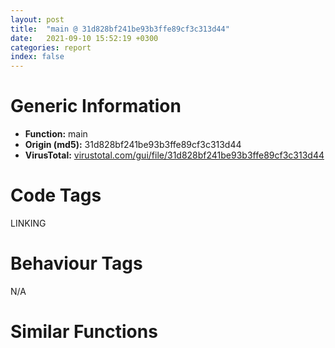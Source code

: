 ```yaml
---
layout: post
title:  "main @ 31d828bf241be93b3ffe89cf3c313d44"
date:   2021-09-10 15:52:19 +0300
categories: report
index: false
---
```


# Generic Information
- **Function:** main
- **Origin (md5):** 31d828bf241be93b3ffe89cf3c313d44
- **VirusTotal:** [virustotal.com/gui/file/31d828bf241be93b3ffe89cf3c313d44][virustotal_ref]

# Code Tags
<span class="tag" id="LINKING">LINKING</span>


# Behaviour Tags
<span class="bhv-tag" id="na">N/A</span>

# Similar Functions
<script type="text/javascript" src="https://www.gstatic.com/charts/loader.js"></script>
<script type="text/javascript">

    google.charts.load('current', {'packages':['corechart']});
    google.charts.setOnLoadCallback(drawChart);

    function drawChart() {
    var data = new google.visualization.DataTable();
        data.addColumn('number', 'X');
        data.addColumn('number', 'Y');
        data.addColumn({type: 'string', role: 'tooltip', 'p': {'html': true}});
        data.addColumn({'type': 'string', 'role': 'style'});
        
        data.addRows([
    [124.57110595703125, -205.85220336914062, '<b><a href="/report/main@31d828bf241be93b3ffe89cf3c313d44">main</a><br>@31d828bf241be93b3ffe89cf3c313d44</b><br>push ebp<br>mov ebp, esp<br>mov dword[0x42fcdc], 0x35074<br>push 0<br>call dword[sym.imp.KERNEL32.dll_GetModuleHandleW]<br>mov ecx, dword[0x42fcdc]<br>add ecx, eax<br>mov dword[0x42fcdc], ecx<br>push 0<br>call dword[sym.imp.KERNEL32.dll_GetConsoleWindow]<br>push eax<br>call dword[sym.imp.USER32.dll_ShowWindow]<br>test eax, eax<br>je 0x40152a<br>push 0x180<br>mov edx, dword[0x42fcdc]<br>push edx<br>call fcn.00401290<br>add esp, 8<br>push edx<br>push eax<br>push ecx<br>mov ecx, dword[0x42fcdc]<br>push ecx<br>push edx<br>push eax<br>push ecx<br>jmp dword[esp+0xc]<br><eoc> ', 'point { fill-color: #e0440e; }'],
[-54.72978210449219, -233.2791290283203, '<b><a href="/report/main@0606e50385fe518042f9ea006b816a98">main</a><br>@0606e50385fe518042f9ea006b816a98</b><br>push ebp<br>mov ebp, esp<br>mov dword[0x42fcdc], 0x35074<br>push 0<br>call dword[sym.imp.KERNEL32.dll_GetModuleHandleW]<br>mov ecx, dword[0x42fcdc]<br>add ecx, eax<br>mov dword[0x42fcdc], ecx<br>push 0<br>call dword[sym.imp.KERNEL32.dll_GetConsoleWindow]<br>push eax<br>call dword[sym.imp.USER32.dll_ShowWindow]<br>test eax, eax<br>je 0x40152a<br>push 0x180<br>mov edx, dword[0x42fcdc]<br>push edx<br>call fcn.00401290<br>add esp, 8<br>push edx<br>push eax<br>push ecx<br>mov ecx, dword[0x42fcdc]<br>push ecx<br>push edx<br>push eax<br>push ecx<br>jmp dword[esp+0xc]<br><eoc> ', 'null'],
[-211.98495483398438, -121.65321350097656, '<b><a href="/report/main@e9c6b3bcaa2edc455cb26f1e0f4a513a">main</a><br>@e9c6b3bcaa2edc455cb26f1e0f4a513a</b><br>push ebp<br>mov ebp, esp<br>mov dword[0x42fcdc], 0x35074<br>push 0<br>call dword[sym.imp.KERNEL32.dll_GetModuleHandleW]<br>mov ecx, dword[0x42fcdc]<br>add ecx, eax<br>mov dword[0x42fcdc], ecx<br>push 0<br>call dword[sym.imp.KERNEL32.dll_GetConsoleWindow]<br>push eax<br>call dword[sym.imp.USER32.dll_ShowWindow]<br>test eax, eax<br>je 0x40152a<br>push 0x180<br>mov edx, dword[0x42fcdc]<br>push edx<br>call fcn.00401290<br>add esp, 8<br>push edx<br>push eax<br>push ecx<br>mov ecx, dword[0x42fcdc]<br>push ecx<br>push edx<br>push eax<br>push ecx<br>jmp dword[esp+0xc]<br><eoc> ', 'null'],
[191.92880249023438, 273.9390869140625, '<b><a href="/report/main@773e84b03dfb92871dd754ab3c01c180">main</a><br>@773e84b03dfb92871dd754ab3c01c180</b><br>push ebp<br>mov ebp, esp<br>mov dword[0x42fcdc], 0x35074<br>push 0<br>call dword[sym.imp.KERNEL32.dll_GetModuleHandleW]<br>mov ecx, dword[0x42fcdc]<br>add ecx, eax<br>mov dword[0x42fcdc], ecx<br>push 0<br>call dword[sym.imp.KERNEL32.dll_GetConsoleWindow]<br>push eax<br>call dword[sym.imp.USER32.dll_ShowWindow]<br>test eax, eax<br>je 0x40152a<br>push 0x180<br>mov edx, dword[0x42fcdc]<br>push edx<br>call fcn.00401290<br>add esp, 8<br>push edx<br>push eax<br>push ecx<br>mov ecx, dword[0x42fcdc]<br>push ecx<br>push edx<br>push eax<br>push ecx<br>jmp dword[esp+0xc]<br><eoc> ', 'null'],
[-68.66737365722656, 104.29537963867188, '<b><a href="/report/main@6312517583453b51c66fd5c06a181092">main</a><br>@6312517583453b51c66fd5c06a181092</b><br>push ebp<br>mov ebp, esp<br>mov dword[0x42fcdc], 0x35074<br>push 0<br>call dword[sym.imp.KERNEL32.dll_GetModuleHandleW]<br>mov ecx, dword[0x42fcdc]<br>add ecx, eax<br>mov dword[0x42fcdc], ecx<br>push 0<br>call dword[sym.imp.KERNEL32.dll_GetConsoleWindow]<br>push eax<br>call dword[sym.imp.USER32.dll_ShowWindow]<br>test eax, eax<br>je 0x40152a<br>push 0x180<br>mov edx, dword[0x42fcdc]<br>push edx<br>call fcn.00401290<br>add esp, 8<br>push edx<br>push eax<br>push ecx<br>mov ecx, dword[0x42fcdc]<br>push ecx<br>push edx<br>push eax<br>push ecx<br>jmp dword[esp+0xc]<br><eoc> ', 'null'],
[-240.83721923828125, 57.78223419189453, '<b><a href="/report/main@8db9fe0b752fe464ff1c81507df8551a">main</a><br>@8db9fe0b752fe464ff1c81507df8551a</b><br>push ebp<br>mov ebp, esp<br>mov dword[0x42fcdc], 0x35074<br>push 0<br>call dword[sym.imp.KERNEL32.dll_GetModuleHandleW]<br>mov ecx, dword[0x42fcdc]<br>add ecx, eax<br>mov dword[0x42fcdc], ecx<br>push 0<br>call dword[sym.imp.KERNEL32.dll_GetConsoleWindow]<br>push eax<br>call dword[sym.imp.USER32.dll_ShowWindow]<br>test eax, eax<br>je 0x40152a<br>push 0x180<br>mov edx, dword[0x42fcdc]<br>push edx<br>call fcn.00401290<br>add esp, 8<br>push edx<br>push eax<br>push ecx<br>mov ecx, dword[0x42fcdc]<br>push ecx<br>push edx<br>push eax<br>push ecx<br>jmp dword[esp+0xc]<br><eoc> ', 'null'],
[270.4216003417969, 96.34435272216797, '<b><a href="/report/main@8fe319558c6f221efde51f3acc33b19c">main</a><br>@8fe319558c6f221efde51f3acc33b19c</b><br>push ebp<br>mov ebp, esp<br>mov dword[0x42fcdc], 0x35074<br>push 0<br>call dword[sym.imp.KERNEL32.dll_GetModuleHandleW]<br>mov ecx, dword[0x42fcdc]<br>add ecx, eax<br>mov dword[0x42fcdc], ecx<br>push 0<br>call dword[sym.imp.KERNEL32.dll_GetConsoleWindow]<br>push eax<br>call dword[sym.imp.USER32.dll_ShowWindow]<br>test eax, eax<br>je 0x40152a<br>push 0x180<br>mov edx, dword[0x42fcdc]<br>push edx<br>call fcn.00401290<br>add esp, 8<br>push edx<br>push eax<br>push ecx<br>mov ecx, dword[0x42fcdc]<br>push ecx<br>push edx<br>push eax<br>push ecx<br>jmp dword[esp+0xc]<br><eoc> ', 'null'],
[-46.174781799316406, -54.80906677246094, '<b><a href="/report/main@b9e7701b101639a92238161f00b7471e">main</a><br>@b9e7701b101639a92238161f00b7471e</b><br>push ebp<br>mov ebp, esp<br>mov dword[0x42fcdc], 0x35074<br>push 0<br>call dword[sym.imp.KERNEL32.dll_GetModuleHandleW]<br>mov ecx, dword[0x42fcdc]<br>add ecx, eax<br>mov dword[0x42fcdc], ecx<br>push 0<br>call dword[sym.imp.KERNEL32.dll_GetConsoleWindow]<br>push eax<br>call dword[sym.imp.USER32.dll_ShowWindow]<br>test eax, eax<br>je 0x40152a<br>push 0x180<br>mov edx, dword[0x42fcdc]<br>push edx<br>call fcn.00401290<br>add esp, 8<br>push edx<br>push eax<br>push ecx<br>mov ecx, dword[0x42fcdc]<br>push ecx<br>push edx<br>push eax<br>push ecx<br>jmp dword[esp+0xc]<br><eoc> ', 'null'],
[-1.1797841787338257, 291.9732971191406, '<b><a href="/report/main@1bf3bcaca0e582026c935549bb7d8a33">main</a><br>@1bf3bcaca0e582026c935549bb7d8a33</b><br>push ebp<br>mov ebp, esp<br>mov dword[0x42fcdc], 0x35074<br>push 0<br>call dword[sym.imp.KERNEL32.dll_GetModuleHandleW]<br>mov ecx, dword[0x42fcdc]<br>add ecx, eax<br>mov dword[0x42fcdc], ecx<br>push 0<br>call dword[sym.imp.KERNEL32.dll_GetConsoleWindow]<br>push eax<br>call dword[sym.imp.USER32.dll_ShowWindow]<br>test eax, eax<br>je 0x40152a<br>push 0x180<br>mov edx, dword[0x42fcdc]<br>push edx<br>call fcn.00401290<br>add esp, 8<br>push edx<br>push eax<br>push ecx<br>mov ecx, dword[0x42fcdc]<br>push ecx<br>push edx<br>push eax<br>push ecx<br>jmp dword[esp+0xc]<br><eoc> ', 'null'],
[112.19499206542969, -28.10655975341797, '<b><a href="/report/main@9060907d555cecab3519fcbc82318d7e">main</a><br>@9060907d555cecab3519fcbc82318d7e</b><br>push ebp<br>mov ebp, esp<br>mov dword[0x42fcdc], 0x35074<br>push 0<br>call dword[sym.imp.KERNEL32.dll_GetModuleHandleW]<br>mov ecx, dword[0x42fcdc]<br>add ecx, eax<br>mov dword[0x42fcdc], ecx<br>push 0<br>call dword[sym.imp.KERNEL32.dll_GetConsoleWindow]<br>push eax<br>call dword[sym.imp.USER32.dll_ShowWindow]<br>test eax, eax<br>je 0x40152a<br>push 0x180<br>mov edx, dword[0x42fcdc]<br>push edx<br>call fcn.00401290<br>add esp, 8<br>push edx<br>push eax<br>push ecx<br>mov ecx, dword[0x42fcdc]<br>push ecx<br>push edx<br>push eax<br>push ecx<br>jmp dword[esp+0xc]<br><eoc> ', 'null'],
[279.74896240234375, -90.95780181884766, '<b><a href="/report/main@2befdc6dad4b6936d78e65ffd5537599">main</a><br>@2befdc6dad4b6936d78e65ffd5537599</b><br>push ebp<br>mov ebp, esp<br>mov dword[0x42fcdc], 0x35074<br>push 0<br>call dword[sym.imp.KERNEL32.dll_GetModuleHandleW]<br>mov ecx, dword[0x42fcdc]<br>add ecx, eax<br>mov dword[0x42fcdc], ecx<br>push 0<br>call dword[sym.imp.KERNEL32.dll_GetConsoleWindow]<br>push eax<br>call dword[sym.imp.USER32.dll_ShowWindow]<br>test eax, eax<br>je 0x40152a<br>push 0x180<br>mov edx, dword[0x42fcdc]<br>push edx<br>call fcn.00401290<br>add esp, 8<br>push edx<br>push eax<br>push ecx<br>mov ecx, dword[0x42fcdc]<br>push ecx<br>push edx<br>push eax<br>push ecx<br>jmp dword[esp+0xc]<br><eoc> ', 'null'],
[88.9118881225586, 129.84059143066406, '<b><a href="/report/main@bd5810ea8cdeec913ece5ee7baedb8e9">main</a><br>@bd5810ea8cdeec913ece5ee7baedb8e9</b><br>push ebp<br>mov ebp, esp<br>mov dword[0x42fcdc], 0x35074<br>push 0<br>call dword[sym.imp.KERNEL32.dll_GetModuleHandleW]<br>mov ecx, dword[0x42fcdc]<br>add ecx, eax<br>mov dword[0x42fcdc], ecx<br>push 0<br>call dword[sym.imp.KERNEL32.dll_GetConsoleWindow]<br>push eax<br>call dword[sym.imp.USER32.dll_ShowWindow]<br>test eax, eax<br>je 0x40152a<br>push 0x180<br>mov edx, dword[0x42fcdc]<br>push edx<br>call fcn.00401290<br>add esp, 8<br>push edx<br>push eax<br>push ecx<br>mov ecx, dword[0x42fcdc]<br>push ecx<br>push edx<br>push eax<br>push ecx<br>jmp dword[esp+0xc]<br><eoc> ', 'null'],
[-182.89015197753906, 242.3195037841797, '<b><a href="/report/main@41d541db4a17e11df1b616218be77825">main</a><br>@41d541db4a17e11df1b616218be77825</b><br>push ebp<br>mov ebp, esp<br>mov dword[0x42fcdc], 0x35074<br>push 0<br>call dword[sym.imp.KERNEL32.dll_GetModuleHandleW]<br>mov ecx, dword[0x42fcdc]<br>add ecx, eax<br>mov dword[0x42fcdc], ecx<br>push 0<br>call dword[sym.imp.KERNEL32.dll_GetConsoleWindow]<br>push eax<br>call dword[sym.imp.USER32.dll_ShowWindow]<br>test eax, eax<br>je 0x40152a<br>push 0x180<br>mov edx, dword[0x42fcdc]<br>push edx<br>call fcn.00401290<br>add esp, 8<br>push edx<br>push eax<br>push ecx<br>mov ecx, dword[0x42fcdc]<br>push ecx<br>push edx<br>push eax<br>push ecx<br>jmp dword[esp+0xc]<br><eoc> ', 'null'],

        ]);

    var options = {
        title: 'Similarity Plot',
        legend: 'none',
        colors: ['#dedbd9', '#e6693e', '#ec8f6e', '#f3b49f', '#f6c7b6'],
        tooltip: {isHtml: true, trigger: 'both'},
        explorer: {
        actions: ["dragToZoom", "rightClickToReset"],
        },
        chartArea: {
        width: '80%',
        height: '80%'
        },
        width: '100%',
        height: '100%'
    };

    var chart = new google.visualization.ScatterChart(document.getElementById('chart_div'));

    chart.draw(data, options);
    }
    
</script>


<div id="chart_div" style="width: 100%px; height: 100%;"></div>

# Disassembled Code
{% highlight nasm %}

push ebp
mov ebp, esp
mov dword[0x42fcdc], 0x35074
push 0
call dword[sym.imp.KERNEL32.dll_GetModuleHandleW]
mov ecx, dword[0x42fcdc]
add ecx, eax
mov dword[0x42fcdc], ecx
push 0
call dword[sym.imp.KERNEL32.dll_GetConsoleWindow]
push eax
call dword[sym.imp.USER32.dll_ShowWindow]
test eax, eax
je 0x40152a
push 0x180
mov edx, dword[0x42fcdc]
push edx
call fcn.00401290
add esp, 8
push edx
push eax
push ecx
mov ecx, dword[0x42fcdc]
push ecx
push edx
push eax
push ecx
jmp dword[esp+0xc]

{% endhighlight %}

[virustotal_ref]: https://www.virustotal.com/gui/file/31d828bf241be93b3ffe89cf3c313d44